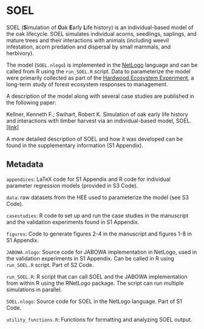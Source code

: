 SOEL
====

SOEL (**S**imulation of **O**ak **E**arly **L**ife history) is an individual-based model of the oak lifecycle. SOEL simulates individual acorns, seedlings, saplings, and mature trees and their interactions with animals (including weevil infestation, acorn predation and dispersal by small mammals, and herbivory).

The model (`SOEL.nlogo`) is implemented in the [NetLogo](http://ccl.northwestern.edu/netlogo/) language and can be called from R using the `run_SOEL.R` script. Data to parameterize the model were primarily collected as part of the [Hardwood Ecosystem Experiment](http://www.heeforeststudy.org), a long-term study of forest ecosystem responses to management.

A description of the model along with several case studies are published in the following paper:

Kellner, Kenneth F.; Swihart, Robert K. Simulation of oak early life history and interactions with timber harvest via an individual-based model, SOEL. [[link]]()

A more detailed description of SOEL and how it was developed can be found in the supplementary information (S1 Appendix).

Metadata
--------

`appendices`: LaTeX code for S1 Appendix and R code for individual parameter regression models (provided in S3 Code).

`data`: raw datasets from the HEE used to parameterize the model (see S3 Code).

`casestudies`: R code to set up and run the case studies in the manuscript and the validation experiments found in S1 Appendix.

`figures`: Code to generate figures 2-4 in the manuscript and figures 1-8 in S1 Appendix.

`JABOWA.nlogo`: Source code for JABOWA implementation in NetLogo, used in the validation experiments in S1 Appendix. Can be called in R using `run_SOEL.R` script. Part of S2 Code.

`run_SOEL.R`: R script that can call SOEL and the JABOWA implementation from within R using the RNetLogo package. The script can run multiple simulations in parallel.

`SOEL.nlogo`: Source code for SOEL in the NetLogo language. Part of S1 Code.

`utility_functions.R`: Functions for formatting and analyzing SOEL output.
